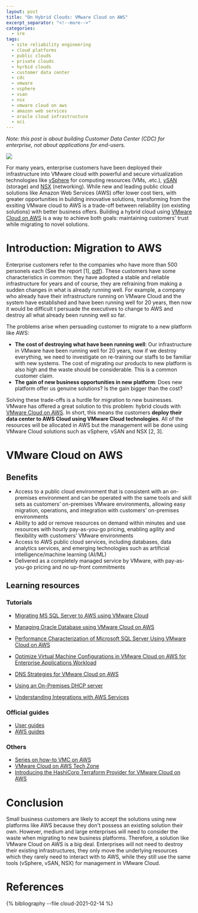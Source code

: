 ```yaml
---
layout: post
title: "On Hybrid Clouds: VMware Cloud on AWS"
excerpt_separator: "<!--more-->"
categories:
  - sre
tags:
  - site reliability engineering
  - cloud platforms
  - public clouds
  - private clouds
  - hyrbid clouds
  - customer data center
  - cdc
  - vmware
  - vsphere
  - vsan
  - nsx
  - vmware cloud on aws
  - amazon web services
  - oracle cloud infrastructure
  - oci
---
```


_Note: this post is about building Customer Data Center (CDC) for enterprise, not about applications for end-users._

![](/assets/img/vmcaws.png)

For many years, enterprise customers have been deployed their infrastructure into VMware cloud with powerful and secure virtualization technologies like [vSphere](https://www.vmware.com/products/vsphere.html) for computing resources (VMs, .etc.), [vSAN](https://www.vmware.com/products/vsan.html) (storage) and [NSX](https://www.vmware.com/products/nsx.html) (networking). 
While new and leading public cloud solutions like Amazon Web Services (AWS) offer lower cost tiers, with greater opportunities in building innovative solutions, transforming from the exsiting VMware cloud to AWS is a trade-off between reliability (on existing solutions) with better business offers.
Building a hybrid cloud using [VMware Cloud on AWS](https://cloud.vmware.com/vmc-aws) is a way to achieve both goals: maintaining customers' trust while migrating to novel solutions.
<!--more-->

# Introduction: Migration to AWS

Enterprise customers refer to the companies who have more than 500 personels each (See the report [1], [pdf](https://www.vmware.com/content/dam/learn/en/amer/fy21/pdf/691726_2020_Business_Value_Running_Applications_VMware_Cloud_AWS_VMware_Hybrid_Cloud_Environments.pdf)).
These customers have some characteristics in common: they have adopted a stable and reliable infrastructure for years and of course, they are refraining from making a sudden changes in what is already running well.
For example, a company who already have their infrastructure running on VMware Cloud and the system have established and have been running well for 20 years, then now it would be difficult t persuade the executives to change to AWS and destroy all what already been running well so far.

The problems arise when persuading customer to migrate to a new platform like AWS:

* **The cost of destroying what have been running well**: Our infrastructure in VMware have been running well for 20 years, now if we destroy everything, we need to investigate on re-training our staffs to be familiar with new systems. The cost of migrating our products to new platform is also high and the waste should be considerable. This is a common customer claim.
* **The gain of new business opportunities in new platform**: Does new platform offer us genuine solutions? Is the gain bigger than the cost?

Solving these trade-offs is a hurdle for migration to new businesses.
VMware has offered a great solution to this problem: hybrid clouds with [VMware Cloud on AWS](https://cloud.vmware.com/vmc-aws). In short, this means the customers **deploy their data center to AWS Cloud using VMware Cloud technologies**. All of the resources will be allocated in AWS but the management will be done using VMware Cloud solutions such as vSphere, vSAN and NSX [2, 3].

# VMware Cloud on AWS

## Benefits

* Access to a public cloud environment that is consistent with an on-premises environment and can be operated with the same tools and skill sets as customers’ on-premises VMware environments, allowing easy migration, operations, and integration with customers’ on-premises environments
* Ability to add or remove resources on demand within minutes and use resources with hourly pay-as-you-go pricing, enabling agility and flexibility with customers’ VMware environments
* Access to AWS public cloud services, including databases, data analytics services, and emerging technologies such as artificial intelligence/machine learning (AI/ML)
* Delivered as a completely managed service by VMware, with pay-as-you-go pricing and no up-front commitments

## Learning resources

### Tutorials

* [Migrating MS SQL Server to AWS using VMware Cloud](https://docs.vmware.com/en/VMware-Cloud-on-AWS/solutions/VMware-Cloud-on-AWS.919a954a9b6ca17cdc719ec42cda1401/GUID-E62521730EDBE3DC125813A448BA3B45.html)

* [Managing Oracle Database using VMware Cloud on AWS](https://docs.vmware.com/en/VMware-Cloud-on-AWS/solutions/VMware-Cloud-on-AWS.fd6ed3145c4c711ec04722e9f7803c98/GUID-354BA0BF983966BFF710F44563729DF7.html)

* [Performance Characterization of Microsoft SQL Server Using VMware Cloud on AWS](https://docs.vmware.com/en/VMware-Cloud-on-AWS/solutions/VMware-Cloud-on-AWS.324e0c5bdd4624ae8c3fbcd7460a8837/GUID-3F613B502E44AE64E4C88ED56EF7535A.html)

* [Optimize Virtual Machine Configurations in VMware Cloud on AWS for Enterprise Applications Workload](https://docs.vmware.com/en/VMware-Cloud-on-AWS/solutions/VMware-Cloud-on-AWS.91696a39d9cb804e2888c43d538bab50/GUID-2892F57D4799679E31DB27E9DF358475.html)

* [DNS Strategies for VMware Cloud on AWS](https://docs.vmware.com/en/VMware-Cloud-on-AWS/solutions/GUID-25B7F9346825C50F67BF60403CCCAE21.html)

* [Using an On-Premises DHCP server](https://docs.vmware.com/en/VMware-Cloud-on-AWS/solutions/GUID-F0065BCA2A940BFF7F4D3220ED2DB286.html)

* [Understanding Integrations with AWS Services](https://docs.vmware.com/en/VMware-Cloud-on-AWS/solutions/VMware-Cloud-on-AWS.c4d719788a38caf2d1599242f2b1b8cc/GUID-ECE503736CC8F886BE7B85CB79DB7405.html)

### Official guides

* [User guides](https://docs.vmware.com/jp/VMware-Cloud-on-AWS/index.html)
* [AWS guides](https://aws.amazon.com/jp/vmware/)

### Others

* [Series on how-to VMC on AWS](https://blogs.vmware.com/emea/en/2019/08/vmware-cloud-on-aws-get-your-basics-right-part-1/)
* [VMware Cloud on AWS Tech Zone](https://vmc.techzone.vmware.com/vmware-cloud-aws-tech-zone)
* [Introducing the HashiCorp Terraform Provider for VMware Cloud on AWS](https://nicovibert.com/2020/01/29/terraform-for-vmware-cloud-on-aws/)

# Conclusion

Small business customers are likely to accept the solutions using new platforms like AWS because they don't possess an existing solution their own.
However, medium and large enterprises will need to consider the waste when migrating to new business platforms.
Therefore, a solution like VMware Cloud on AWS is a big deal. 
Enterprises will not need to destroy their existing infrastructures, they only move the underlying resources which they rarely need to interact with to AWS, while they still use the same tools (vSphere, vSAN, NSX) for management in VMware Cloud.

# References

{% bibliography --file cloud-2021-02-14 %}